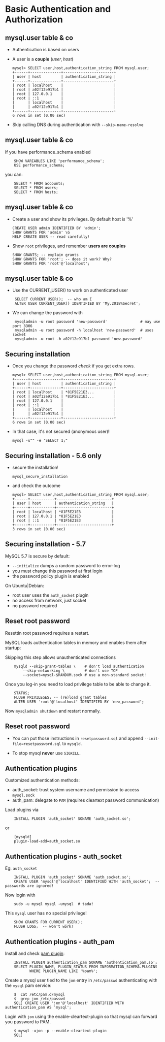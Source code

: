 # Basic Authentication and Authorization


## mysql.user table & co
  - Authentication is based on users
  - A user is a **couple** $(user, host)$ 
       
        mysql> SELECT user,host,authentication_string FROM mysql.user;
        +------+--------------+-----------------------+
        | user | host         | authentication_string |
        +------+--------------+-----------------------+
        | root | localhost    |                       |
        | root | a02f12e917b1 |                       |
        | root | 127.0.0.1    |                       |
        | root | ::1          |                       |
        |      | localhost    |                       |
        |      | a02f12e917b1 |                       |
        +------+--------------+-----------------------+
        6 rows in set (0.00 sec)


  - Skip calling DNS during authentication with ```--skip-name-resolve```


## mysql.user table & co
If you have performance_schema enabled

        SHOW VARIABLES LIKE 'performance_schema';
        USE performance_schema;

you can:

        SELECT * FROM accounts;
        SELECT * FROM users;
        SELECT * FROM hosts;


## mysql.user table & co
  - Create a user and show its privileges. By default host is '%'
  
        CREATE USER admin IDENTIFIED BY 'admin';
        SHOW GRANTS FOR 'admin' \G     
        HELP CREATE USER -- read carefully!
 
  - Show `root` privileges, and remember **users are couples**
  
        SHOW GRANTS; -- explain grants
        SHOW GRANTS FOR 'root'; -- does it work? Why?
        SHOW GRANTS FOR 'root'@'localhost'; 

## mysql.user table & co

  - Use the CURRENT_USER() to work on authenticated user

         SELECT CURRENT_USER();  -- who am I
         ALTER USER CURRENT_USER() IDENTIFIED BY 'My.2018%Secret';
        
  - We can change the password with
  
         mysqladmin -u root password 'new-password'               # may use port 3306
         mysqladmin -u root password -h localhost 'new-password'  # uses socket
         mysqladmin -u root -h a02f12e917b1 password 'new-password'

  
## Securing installation 

  - Once you change the password *check* if you get extra rows.
  
        mysql> SELECT user,host,authentication_string FROM mysql.user;
        +------+--------------+-----------------------+
        | user | host         | authentication_string |
        +------+--------------+-----------------------+
        | root | localhost    | *81F5E21E3...         |
        | root | a02f12e917b1 | *81F5E21E3...         |
        | root | 127.0.0.1    |                       |
        | root | ::1          |                       |
        |      | localhost    |                       |
        |      | a02f12e917b1 |                       |
        +------+--------------+-----------------------+
        6 rows in set (0.00 sec)

  - In that case, it's not secured (anonymous user)!
  
        mysql -u"" -e "SELECT 1;"
  

## Securing installation - 5.6 only

  - secure the installation!
  
        mysql_secure_installation
  
  - and check the outcome
  
        mysql> SELECT user,host,authentication_string FROM mysql.user;
        +------+-----------+-------------------------+
        | user | host      | authentication_string   |
        +------+-----------+-------------------------+
        | root | localhost | *81F5E21E3              |
        | root | 127.0.0.1 | *81F5E21E3              |
        | root | ::1       | *81F5E21E3              |
        +------+-----------+-------------------------+
        3 rows in set (0.00 sec)


## Securing installation - 5.7 

MySQL 5.7 is secure by default:

  - `--initialize` dumps a random password to error-log 
  - you must change this password at first login
  - the password policy plugin is enabled

On Ubuntu|Debian:

  - root user uses the `auth_socket` plugin
  - no access from network, just socket
  - no password required


## Reset root password

Resettin root password requires a restart.

MySQL loads authentication tables in memory and enables them after startup:

Skipping this step allows unauthenticated connections
 
        mysqld --skip-grant-tables \    # don't load authentication
            --skip-networking \         # don't use TCP
            --socket=mysql-$RANDOM.sock # use a non-standard socket!
        
Once you log-in you need to load privilege table to be able to change it.

        STATUS;
        FLUSH PRIVILEGES; -- (re)load grant tables
        ALTER USER 'root'@'localhost' IDENTIFIED BY 'new_password';
        
Now `mysqladmin shutdown` and restart normally.
   
## Reset root password   

  - You can put those instructions in `resetpassword.sql`
and append `--init-file=resetpassword.sql` to `mysqld`.

  - To stop mysql **never** use `SIGKILL`. 
        
        

## Authentication plugins

Customized authentication methods:

  - auth_socket: trust system username and permission to access `mysql.sock`
  - auth_pam: delegate to `PAM` (requires cleartext password communication)

Load plugins via

        INSTALL PLUGIN 'auth_socket' SONAME 'auth_socket.so';

or

        [mysqld]
        plugin-load-add=auth_socket.so


## Authentication plugins - auth_socket

Eg. `auth_socket`

        INSTALL PLUGIN 'auth_socket' SONAME 'auth_socket.so';
        CREATE USER 'mysql'@'localhost' IDENTIFIED WITH 'auth_socket';  -- passwords are ignored!
        
Now login with 
 
        sudo -u mysql mysql -umysql  # tada!

This `mysql` user has no special privilege!

        SHOW GRANTS FOR CURRENT_USER();
        FLUSH LOGS;  -- won't work!

## Authentication plugins - auth_pam

Install and check [pam plugin](https://dev.mysql.com/doc/refman/5.7/en/pam-pluggable-authentication.html):

        INSTALL PLUGIN authentication_pam SONAME 'authentication_pam.so';
        SELECT PLUGIN_NAME, PLUGIN_STATUS FROM INFORMATION_SCHEMA.PLUGINS
               WHERE PLUGIN_NAME LIKE '%pam%';

Create a mysql user tied to the `jon` entry in `/etc/passwd` authenticating with the `mysql` pam service:

        $  cat /etc/pam.d/mysql
        $  grep jon /etc/passwd
        SQL] CREATE USER 'jon'@'localhost' IDENTIFIED WITH authentication_pam AS 'mysql';  
  
Login with `jon` using the enable-cleartext-plugin so that mysql can forward you password to PAM.

        $ mysql -ujon -p --enable-cleartext-plugin
        SQL]

